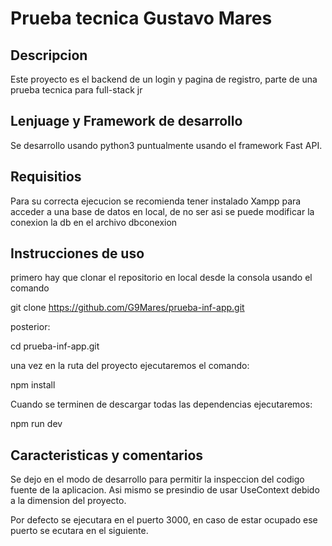 # Prueba tecnica Gustavo Mares 

## Descripcion

Este proyecto es el backend de un login y pagina de registro, parte de una prueba tecnica para full-stack jr

## Lenjuage y Framework de desarrollo

Se desarrollo usando python3 puntualmente usando el framework Fast API.

## Requisitios

Para su correcta ejecucion se recomienda tener instalado Xampp para acceder a una base de datos en local, de no ser asi se puede modificar la conexion la db en el archivo dbconexion

## Instrucciones de uso

primero hay que clonar el repositorio en local desde la consola usando el comando

git clone https://github.com/G9Mares/prueba-inf-app.git

posterior:

cd prueba-inf-app.git

una vez en la ruta del proyecto ejecutaremos el comando:

npm install

Cuando se terminen de descargar todas las dependencias ejecutaremos:

npm run dev

## Caracteristicas y comentarios

Se dejo en el modo de desarrollo para permitir la inspeccion del codigo fuente de la aplicacion.
Asi mismo se presindio de usar UseContext debido a la dimension del proyecto.

Por defecto se ejecutara en el puerto 3000, en caso de estar ocupado ese puerto se ecutara en el siguiente.
